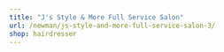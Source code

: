 ```yaml
---
title: "J's Style & More Full Service Salon"
url: /newman/js-style-and-more-full-service-salon-3/
shop: hairdresser
---
```

